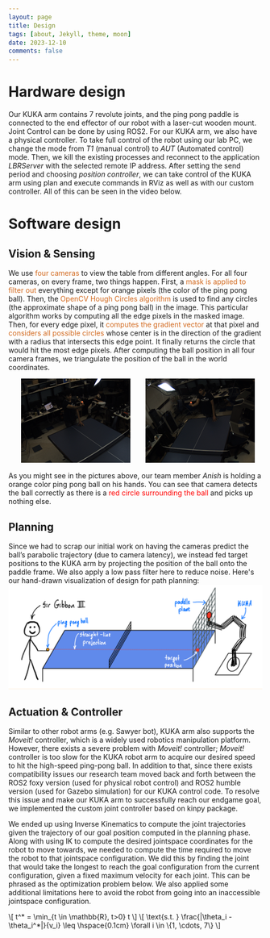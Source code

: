 ```yaml
---
layout: page
title: Design
tags: [about, Jekyll, theme, moon]
date: 2023-12-10
comments: false
---
```

# Hardware design
Our KUKA arm contains 7 revolute joints, and the ping pong paddle is connected to the end effector of our robot with a laser-cut wooden mount. Joint Control can be done by using ROS2. For our KUKA arm, we also have a physical controller. To take full control of the robot using our lab PC, we change the mode from *T1* (manual control) to *AUT* (Automated control) mode. Then, we kill the existing processes and reconnect to the application *LBRServer* with the selected remote IP address. After setting the send period and choosing *position controller*, we can take control of the KUKA arm using plan and execute commands in RViz as well as with our custom controller. All of this can be seen in the video below.

# Software design

## Vision & Sensing
We use <span style="color:chocolate">four cameras</span> to view the table from different angles. For all four cameras, on every frame, two things happen. First, a <span style="color:chocolate">mask is applied to filter out</span> everything except for orange pixels (the color of the ping pong ball). Then, the <span style="color:chocolate">OpenCV Hough Circles algorithm</span>  is used to find any circles (the approximate shape of a ping pong ball) in the image. This particular algorithm works by computing all the edge pixels in the masked image. Then, for every edge pixel, it <span style="color:chocolate">computes the gradient vector</span> at that pixel and <span style="color:chocolate">considers all possible circles</span> whose center is in the direction of the gradient with a radius that intersects this edge point. It finally returns the circle that would hit the most edge pixels. After computing the ball position in all four camera frames, we triangulate the position of the ball in the world coordinates.

<style>
.container {
  display: flex;
  align-items: center; 
  padding-left: 10px;
}
.image-block{
  margin-left: 15px ;
  margin-right: 15px;
}
</style>

<div class="container">
      <div class="image-block"> <img src="../assets/img/circle_bright1.png" alt="circle 1"/> </div> 
      <div class="image-block"> <img src="../assets/img/circle_bright2.png" alt="circle 2"/> </div> 
</div>

As you might see in the pictures above, our team member *Anish* is holding a orange color ping pong ball on his hands. You can see that camera detects the ball correctly as there is a <span style="color:red">red circle surrounding the ball</span> and picks up nothing else.

## Planning
Since we had to scrap our initial work on having the cameras predict the ball’s parabolic trajectory (due to camera latency), we instead fed target positions to the KUKA arm by projecting the position of the ball onto the paddle frame. We also apply a low pass filter here to reduce noise. Here's our hand-drawn visualization of design for path planning:
![Path planning](../assets/img/planning_img.png)

## Actuation & Controller
Similar to other robot arms (e.g. Sawyer bot), KUKA arm also supports the _Moveit!_ controller, which is a widely used robotics manipulation platform. However, there exists a severe problem with _Moveit!_ controller; _Moveit!_ controller is too slow for the KUKA robot arm to acquire our desired speed to hit the high-speed ping-pong ball. In addition to that, since there exists compatibility issues our research team moved back and forth between the ROS2 foxy version (used for physical robot control) and ROS2 humble version (used for Gazebo simulation) for our KUKA control code.
To resolve this issue and make our KUKA arm to successfully reach our endgame goal, we implemented the custom joint controller based on kinpy package.

We ended up using Inverse Kinematics to compute the joint trajectories given the trajectory of our goal position computed in the planning phase. Along with using IK to compute the desired jointspace coordinates for the robot to move towards, we needed to compute the time required to move the robot to that jointspace configuration. We did this by finding the joint that would take the longest to reach the goal configuration from the current configuration, given a fixed maximum velocity for each joint. This can be phrased as the optimization problem below. We also applied some additional limitations here to avoid the robot from going into an inaccessible jointspace configuration.

\\[ t^* = \min_{t \in \mathbb{R}, t>0} t \\]
\\[
    \text{s.t. } \frac{|\theta_i - \theta_i^*|}{v_i} \leq \hspace{0.1cm} \forall i \in \\{1, \cdots, 7\\}
\\]



